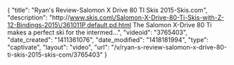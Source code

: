 {
    "title": "Ryan's Review-Salomon X Drive 80 TI Skis 2015-Skis.com",
    "description": "http:\/\/www.skis.com\/Salomon-X-Drive-80-Ti-Skis-with-Z-12-Bindings-2015\/361011P,default,pd.html The Salomon X-Drive 80 Ti makes a perfect ski for the intermed...",
    "videoid": "3765403",
    "date_created": "1411361076",
    "date_modified": "1418181994",
    "type": "captivate",
    "layout": "video",
    "url": "\/v\/ryan-s-review-salomon-x-drive-80-ti-skis-2015-skis-com\/3765403"
}